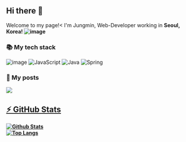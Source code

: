 <h2>Hi there 👋</h2>


Welcome to my page!<
I'm Jungmin,  Web-Developer working in <b>Seoul, Korea! ![image](https://user-images.githubusercontent.com/74536458/168716343-ac92a3e8-b5c6-47a0-b3c1-e7db424be363.png)</b>

<h3>📚 My tech stack</h3>

![image](https://user-images.githubusercontent.com/74536458/168718378-3297e3be-a162-467f-a2a7-b7b4698a6790.png)
![JavaScript](https://user-images.githubusercontent.com/74536458/168718283-35b12714-4ff9-441c-bbc1-280a34558587.png)
![Java](https://user-images.githubusercontent.com/74536458/168718333-f99e9361-0536-4679-9534-20fded0007ac.png)
![Spring](https://user-images.githubusercontent.com/74536458/168718349-24b64710-4635-48e0-9aff-0b06127777be.png)

<h3>💬 My posts</h3>
<a href="https://velog.io/@kimjungmin96"><b><img src="https://img.shields.io/badge/Velog-007396?style=flat-square&logo=Velog&logoColor=white" />
  
## ⚡ GitHub Stats
![Github Stats](https://github-readme-stats.vercel.app/api?username=Jungmin-Dev&show_icons=true&count_private=true&theme=gruvbox)
  <br>
![Top Langs](https://github-readme-stats.vercel.app/api/top-langs/?username=Jungmin-Dev&layout=compact&count_private=true&theme=gruvbox)
